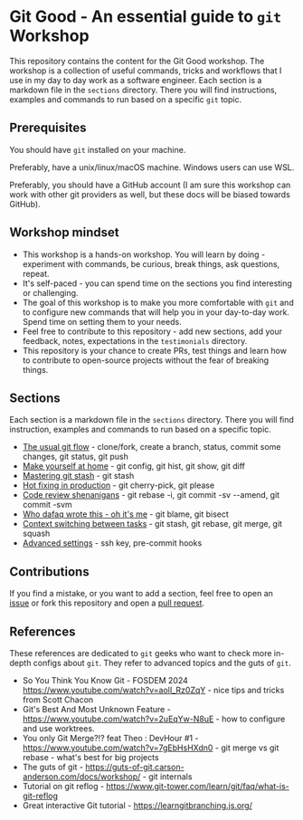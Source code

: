 # Git Good - An essential guide to `git` Workshop

This repository contains the content for the Git Good workshop. The workshop is a collection of useful commands, tricks and workflows that I use in my day to day work as a software engineer. Each section is a markdown file in the `sections` directory. There you will find instructions, examples and commands to run based on a specific `git` topic.

## Prerequisites

You should have `git` installed on your machine.

Preferably, have a unix/linux/macOS machine. Windows users can use WSL.

Preferably, you should have a GitHub account (I am sure this workshop can work with other git providers as well, but these docs will be biased towards GitHub).

## Workshop mindset

* This workshop is a hands-on workshop. You will learn by doing - experiment with commands, be curious, break things, ask questions, repeat.
* It's self-paced - you can spend time on the sections you find interesting or challenging.
* The goal of this workshop is to make you more comfortable with `git` and to configure new commands that will help you in your day-to-day work. Spend time on setting them to your needs.
* Feel free to contribute to this repository - add new sections, add your feedback, notes, expectations in the `testimonials` directory.
* This repository is your chance to create PRs, test things and learn how to contribute to open-source projects without the fear of breaking things.

## Sections

Each section is a markdown file in the `sections` directory.
There you will find instruction, examples and commands to run based on a specific topic.

- [The usual git flow](sections/01-the-usual-git-flow.md) - clone/fork, create a branch, status, commit some changes, git status, git push
- [Make yourself at home](sections/02-make-yourself-at-home.md) - git config, git hist, git show, git diff
- [Mastering git stash](sections/03-mastering-git-stash.md) - git stash
- [Hot fixing in production](sections/04-hot-fixing-in-production.md) - git cherry-pick, git please
- [Code review shenanigans](sections/05-code-review-shenanigans.md) - git rebase -i, git commit -sv --amend, git commit -svm
- [Who dafaq wrote this - oh it's me](sections/06-who-dafaq-wrote-this-oh-its-me.md) - git blame, git bisect
- [Context switching between tasks](sections/07-context-switching-between-tasks.md) - git stash, git rebase, git merge, git squash
- [Advanced settings](sections/08-advanced-settings.md) - ssh key, pre-commit hooks

## Contributions

If you find a mistake, or you want to add a section, feel free to open an [issue](https://github.com/andreia-oca/git_good_workshop/issues) or fork this repository and open a [pull request](https://github.com/andreia-oca/git_good_workshop/fork).

## References

These references are dedicated to `git` geeks who want to check more in-depth configs about `git`.
They refer to advanced topics and the guts of `git`.
- So You Think You Know Git - FOSDEM 2024 https://www.youtube.com/watch?v=aolI_Rz0ZqY - nice tips and tricks from Scott Chacon
- Git's Best And Most Unknown Feature - https://www.youtube.com/watch?v=2uEqYw-N8uE - how to configure and use worktrees.
- You only Git Merge?!? feat Theo : DevHour #1 - https://www.youtube.com/watch?v=7gEbHsHXdn0 - git merge vs git rebase - what's best for big projects
- The guts of git - https://guts-of-git.carson-anderson.com/docs/workshop/ - git internals
- Tutorial on git reflog - https://www.git-tower.com/learn/git/faq/what-is-git-reflog
- Great interactive Git tutorial - https://learngitbranching.js.org/
